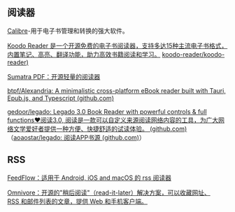 
## 阅读器

[Calibre](http://calibre-ebook.com/)-用于电子书管理和转换的强大软件。

[Koodo Reader 是一个开源免费的电子书阅读器，支持多达15种主流电子书格式， 内置笔记、高亮、翻译功能，助力高效书籍阅读和学习。](https://koodo.960960.xyz/zh) [koodo-reader/koodo-reader)](https://github.com/koodo-reader/koodo-reader)

[Sumatra PDF：开源轻量的阅读器](https://www.sumatrapdfreader.org/download-free-pdf-viewer)

[btpf/Alexandria: A minimalistic cross-platform eBook reader built with Tauri, Epub.js, and Typescript (github.com)](https://github.com/btpf/Alexandria)

[gedoor/legado: Legado 3.0 Book Reader with powerful controls & full functions❤️阅读3.0, 阅读是一款可以自定义来源阅读网络内容的工具，为广大网络文学爱好者提供一种方便、快捷舒适的试读体验。 (github.com)](https://github.com/gedoor/legado)（[aoaostar/legado: 阅读APP书源 (github.com)](https://github.com/aoaostar/legado)）

## RSS

[FeedFlow：适用于 Android, iOS and macOS 的 rss 阅读器](https://github.com/prof18/feed-flow)

[Omnivore：开源的"稍后阅读"（read-it-later）解决方案，可以收藏网址、RSS 和邮件列表的文章，提供 Web 和手机客户端。](https://github.com/omnivore-app/omnivore)
